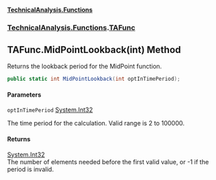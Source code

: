 #### [TechnicalAnalysis\.Functions](Atypical.TechnicalAnalysis.Functions.md 'Atypical\.TechnicalAnalysis\.Functions')
### [TechnicalAnalysis\.Functions](Atypical.TechnicalAnalysis.Functions.md#TechnicalAnalysis.Functions 'TechnicalAnalysis\.Functions').[TAFunc](TAFunc.md 'TechnicalAnalysis\.Functions\.TAFunc')

## TAFunc\.MidPointLookback\(int\) Method

Returns the lookback period for the MidPoint function\.

```csharp
public static int MidPointLookback(int optInTimePeriod);
```
#### Parameters

<a name='TechnicalAnalysis.Functions.TAFunc.MidPointLookback(int).optInTimePeriod'></a>

`optInTimePeriod` [System\.Int32](https://docs.microsoft.com/en-us/dotnet/api/System.Int32 'System\.Int32')

The time period for the calculation\. Valid range is 2 to 100000\.

#### Returns
[System\.Int32](https://docs.microsoft.com/en-us/dotnet/api/System.Int32 'System\.Int32')  
The number of elements needed before the first valid value, or \-1 if the period is invalid\.